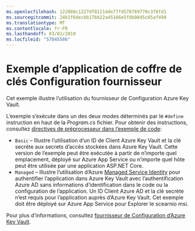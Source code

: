 ```yaml
---
ms.openlocfilehash: 122088c1227df81114de77fd578769770c3f6fd1
ms.sourcegitcommit: 24b1f6decbb17bb22a45166e5fdb0845c65af498
ms.translationtype: MT
ms.contentlocale: fr-FR
ms.lasthandoff: 03/01/2019
ms.locfileid: "57045586"
---
```

# <a name="key-vault-configuration-provider-sample-app"></a>Exemple d’application de coffre de clés Configuration fournisseur

Cet exemple illustre l’utilisation du fournisseur de Configuration Azure Key Vault.

L’exemple s’exécute dans un des deux modes déterminés par le `#define` instruction en haut de la *Program.cs* fichier. Pour obtenir des instructions, consultez [directives de préprocesseur dans l’exemple de code](https://docs.microsoft.com/aspnet/core#preprocessor-directives-in-sample-code):

* `Basic` &ndash; Illustre l’utilisation d’un ID de Client Azure Key Vault et la clé secrète aux secrets d’accès stockées dans Azure Key Vault. Cette version de l’exemple peut être exécutée à partir de n’importe quel emplacement, déployé sur Azure App Service ou n’importe quel hôte peut être utilisée par une application ASP.NET Core.
* `Managed` &ndash; Illustre l’utilisation d’Azure [Managed Service Identity](https://docs.microsoft.com/azure/active-directory/managed-identities-azure-resources/overview) pour authentifier l’application dans Azure Key Vault avec l’authentification Azure AD sans informations d’identification dans le code ou la configuration de l’application. Un ID Client Azure AD et la clé secrète n’est requis pour l’application auprès d’Azure Key Vault. Cet exemple doit être déployé sur Azure App Service pour Explorer le scearnio msi.

Pour plus d’informations, consultez [fournisseur de Configuration d’Azure Key Vault](https://docs.microsoft.com/aspnet/core/security/key-vault-configuration).
